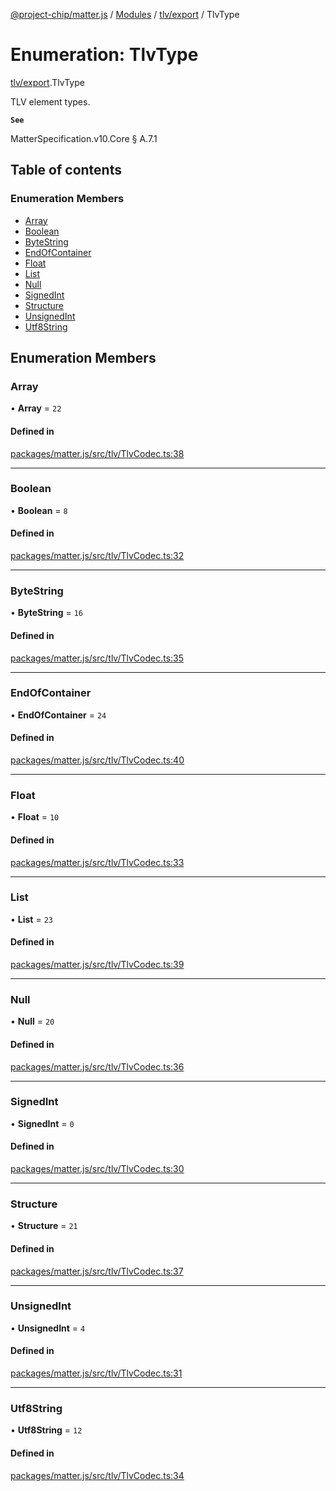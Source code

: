 [@project-chip/matter.js](../README.md) / [Modules](../modules.md) / [tlv/export](../modules/tlv_export.md) / TlvType

# Enumeration: TlvType

[tlv/export](../modules/tlv_export.md).TlvType

TLV element types.

**`See`**

MatterSpecification.v10.Core § A.7.1

## Table of contents

### Enumeration Members

- [Array](tlv_export.TlvType.md#array)
- [Boolean](tlv_export.TlvType.md#boolean)
- [ByteString](tlv_export.TlvType.md#bytestring)
- [EndOfContainer](tlv_export.TlvType.md#endofcontainer)
- [Float](tlv_export.TlvType.md#float)
- [List](tlv_export.TlvType.md#list)
- [Null](tlv_export.TlvType.md#null)
- [SignedInt](tlv_export.TlvType.md#signedint)
- [Structure](tlv_export.TlvType.md#structure)
- [UnsignedInt](tlv_export.TlvType.md#unsignedint)
- [Utf8String](tlv_export.TlvType.md#utf8string)

## Enumeration Members

### Array

• **Array** = ``22``

#### Defined in

[packages/matter.js/src/tlv/TlvCodec.ts:38](https://github.com/project-chip/matter.js/blob/6d3b6a5d957d88a9231d6ecab4bb41f8133112be/packages/matter.js/src/tlv/TlvCodec.ts#L38)

___

### Boolean

• **Boolean** = ``8``

#### Defined in

[packages/matter.js/src/tlv/TlvCodec.ts:32](https://github.com/project-chip/matter.js/blob/6d3b6a5d957d88a9231d6ecab4bb41f8133112be/packages/matter.js/src/tlv/TlvCodec.ts#L32)

___

### ByteString

• **ByteString** = ``16``

#### Defined in

[packages/matter.js/src/tlv/TlvCodec.ts:35](https://github.com/project-chip/matter.js/blob/6d3b6a5d957d88a9231d6ecab4bb41f8133112be/packages/matter.js/src/tlv/TlvCodec.ts#L35)

___

### EndOfContainer

• **EndOfContainer** = ``24``

#### Defined in

[packages/matter.js/src/tlv/TlvCodec.ts:40](https://github.com/project-chip/matter.js/blob/6d3b6a5d957d88a9231d6ecab4bb41f8133112be/packages/matter.js/src/tlv/TlvCodec.ts#L40)

___

### Float

• **Float** = ``10``

#### Defined in

[packages/matter.js/src/tlv/TlvCodec.ts:33](https://github.com/project-chip/matter.js/blob/6d3b6a5d957d88a9231d6ecab4bb41f8133112be/packages/matter.js/src/tlv/TlvCodec.ts#L33)

___

### List

• **List** = ``23``

#### Defined in

[packages/matter.js/src/tlv/TlvCodec.ts:39](https://github.com/project-chip/matter.js/blob/6d3b6a5d957d88a9231d6ecab4bb41f8133112be/packages/matter.js/src/tlv/TlvCodec.ts#L39)

___

### Null

• **Null** = ``20``

#### Defined in

[packages/matter.js/src/tlv/TlvCodec.ts:36](https://github.com/project-chip/matter.js/blob/6d3b6a5d957d88a9231d6ecab4bb41f8133112be/packages/matter.js/src/tlv/TlvCodec.ts#L36)

___

### SignedInt

• **SignedInt** = ``0``

#### Defined in

[packages/matter.js/src/tlv/TlvCodec.ts:30](https://github.com/project-chip/matter.js/blob/6d3b6a5d957d88a9231d6ecab4bb41f8133112be/packages/matter.js/src/tlv/TlvCodec.ts#L30)

___

### Structure

• **Structure** = ``21``

#### Defined in

[packages/matter.js/src/tlv/TlvCodec.ts:37](https://github.com/project-chip/matter.js/blob/6d3b6a5d957d88a9231d6ecab4bb41f8133112be/packages/matter.js/src/tlv/TlvCodec.ts#L37)

___

### UnsignedInt

• **UnsignedInt** = ``4``

#### Defined in

[packages/matter.js/src/tlv/TlvCodec.ts:31](https://github.com/project-chip/matter.js/blob/6d3b6a5d957d88a9231d6ecab4bb41f8133112be/packages/matter.js/src/tlv/TlvCodec.ts#L31)

___

### Utf8String

• **Utf8String** = ``12``

#### Defined in

[packages/matter.js/src/tlv/TlvCodec.ts:34](https://github.com/project-chip/matter.js/blob/6d3b6a5d957d88a9231d6ecab4bb41f8133112be/packages/matter.js/src/tlv/TlvCodec.ts#L34)
